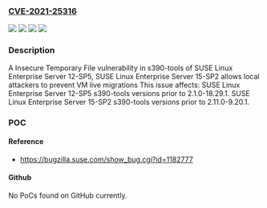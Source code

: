 ### [CVE-2021-25316](https://cve.mitre.org/cgi-bin/cvename.cgi?name=CVE-2021-25316)
![](https://img.shields.io/static/v1?label=Product&message=SUSE%20Linux%20Enterprise%20Server%2012-SP5&color=blue)
![](https://img.shields.io/static/v1?label=Product&message=SUSE%20Linux%20Enterprise%20Server%2015-SP2&color=blue)
![](https://img.shields.io/static/v1?label=Version&message=s390-tools%20&color=brightgreen)
![](https://img.shields.io/static/v1?label=Vulnerability&message=CWE-377%3A%20Insecure%20Temporary%20File&color=brightgreen)

### Description

A Insecure Temporary File vulnerability in s390-tools of SUSE Linux Enterprise Server 12-SP5, SUSE Linux Enterprise Server 15-SP2 allows local attackers to prevent VM live migrations This issue affects: SUSE Linux Enterprise Server 12-SP5 s390-tools versions prior to 2.1.0-18.29.1. SUSE Linux Enterprise Server 15-SP2 s390-tools versions prior to 2.11.0-9.20.1.

### POC

#### Reference
- https://bugzilla.suse.com/show_bug.cgi?id=1182777

#### Github
No PoCs found on GitHub currently.

